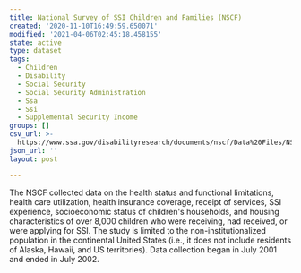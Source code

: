 ```yaml
---
title: National Survey of SSI Children and Families (NSCF)
created: '2020-11-10T16:49:59.650071'
modified: '2021-04-06T02:45:18.458155'
state: active
type: dataset
tags:
  - Children
  - Disability
  - Social Security
  - Social Security Administration
  - Ssa
  - Ssi
  - Supplemental Security Income
groups: []
csv_url: >-
  https://www.ssa.gov/disabilityresearch/documents/nscf/Data%20Files/NSCF_PUF_2012.csv
json_url: ''
layout: post

---
```

The NSCF collected data on the health status and functional limitations, health care utilization, health insurance coverage, receipt of services, SSI experience, socioeconomic status of children's households, and housing characteristics of over 8,000 children who were receiving, had received, or were applying for SSI.  The study is limited to the non-institutionalized population in the continental United States (i.e., it does not include residents of Alaska, Hawaii, and US territories).  Data collection began in July 2001 and ended in July 2002.
